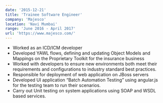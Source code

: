 ```yaml
---
date: '2015-12-21'
title: 'Trainee Software Engineer'
company: 'Majesco'
location: 'Navi Mumbai'
range: 'June 2016 - April 2017'
url: 'https://www.majesco.com/'
---
```


- Worked as an ICD/ICM developer
- Developed YAWL flows, defining and updating Object Models and Mappings on the Proprietary Toolkit for the insurance business
- Worked with developers to ensure new environments both meet their requirements and configurations to industry standard best practices.
- Responsible for deployment of web application on JBoss servers
- Developed UI application “Batch Automation Testing” using angular.js for the testing team to run their scenarios.
- Carry out Unit testing on system applications using SOAP and WSDL based services.
